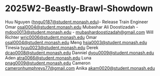 # 2025W2-Beastly-Brawl-Showdown
Huu Nguyen (hngu0187@student.monash.edu)- Release Train Engineer
Omar osal0004@student.monash.edu
Mubashar Ali Doostizadah - mdoo0013@student.monash.edu - mubashardoostizadah@gmail.com
Will Richter wric0006@student.monash.edu
Omar osal0004@student.monash.edu
Meng hsia0003@student.monash.edu
Tinesia tyuu0023@student.monash.edu
Derek dcao0008@student.monash.edu
Danniel dyou0009@student.monash.edu
Aden atra0066@student.monash.edu
Luna pnag0009@student.monash.edu
Cameron cameronhumphreys77@gmail.com
Anika akam0020@student.monash.edu